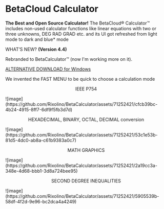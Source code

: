 <h1>BetaCloud Calculator</h1>

**The Best and Open Source Calculator!**
The BetaCloud® Calculator™ includes non-used calculator functions like linear equations with two or three unknowns, DEG RAD GRAD etc. and its UI got refreshed from light mode to dark and blue* mode

WHAT’S NEW? **(Version 4.4)**

Rebranded to BetaCalculator™ (now I'm working more on it).



<a href="https://mega.nz/file/czgi2R4A#47ySwip0w43LT8AV6vxlaocGPIv1i8_xBK3NedAY9Mg">ALTERNATIVE DOWNLOAD for Windows</a>


We invented the FAST MENU to be quick to choose a calculation mode

<p align="center">IEEE P754</p>
![image](https://github.com/Rixolino/BetaCalculator/assets/71252421/cfcb39bc-4b24-4915-8ff7-6df9f5fb3d7d)

<p align="center">HEXADECIMAL, BINARY, OCTAL, DECIMAL conversion</p>
![image](https://github.com/Rixolino/BetaCalculator/assets/71252421/53c1e53b-81d5-4dc0-ab8a-c61b9383a0c7)


<p align="center">MATH GRAPHICS</p>
![image](https://github.com/Rixolino/BetaCalculator/assets/71252421/2a19cc3a-348e-4d68-bbb1-3d8a724bee95)


<p align="center">SECOND DEGREE INEQUALITIES</p>
![image](https://github.com/Rixolino/BetaCalculator/assets/71252421/5905539b-58df-4f2d-9e96-bc2dca4a4249)
